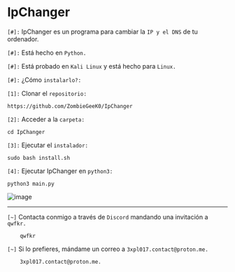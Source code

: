 # IpChanger

`[#]:` IpChanger es un programa para cambiar la `IP y el DNS` de tu ordenador.

`[#]:` Está hecho en `Python.`

`[#]:` Está probado en `Kali Linux` y está hecho para `Linux.`

`[#]:` ¿Cómo `instalarlo?:`

`[1]:` Clonar el `repositorio:`

    https://github.com/ZombieGeeK0/IpChanger
`[2]:` Acceder a la `carpeta:`

    cd IpChanger
`[3]:` Ejecutar el `instalador:`

    sudo bash install.sh
`[4]:` Ejecutar IpChanger en `python3:`

    python3 main.py

![image](https://github.com/ZombieGeeK0/IpChanger/assets/158185295/e77c85c6-0b6d-431a-b101-1af488f1518a)

<hr>

`[~]` Contacta conmigo a través de `Discord` mandando una invitación a `qwfkr.`

        qwfkr
`[~]` Si lo prefieres, mándame un correo a `3xpl017.contact@proton.me.`

        3xpl017.contact@proton.me.
